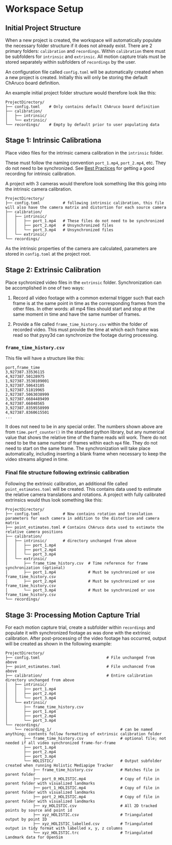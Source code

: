 # Workspace Setup


## Initial Project Structure
When a new project is created, the workspace will automatically populate the necessary folder structure if it does not already exist. There are 2 primary folders: `calibration` and `recordings`. Within `calibration` there must be subfolders for `intrinsic` and `extrinsic`. All motion capture trials must be stored separately within subfolders of `recordings` by the user.

An configuration file called `config.toml` will be automatically created when a new project is created. Initially this will only be storing the default ChAruco board definition. 

An example initial project folder structure would therefore look like this:
```
ProjectDirectory/
├── config.toml    # Only contains default ChAruco board definition
├── calibration/
│   ├── intrinsic/
│   └── extrinsic/
└── recordings/    # Empty by default prior to user populating data
```

## Stage 1: Intrinsic Calibrationa

Place video files for the intrinsic camera calibration in the `intrinsic` folder. 

These must follow the naming convention `port_1.mp4`, `port_2.mp4`, etc. They do not need to be synchronized. See [Best Practices](best_practice_calibration.md) for getting a good recording for intrinsic calibration. 

A project with 3 cameras would therefore look something like this going into the intrinsic camera calibration. 

```
ProjectDirectory/
├── config.toml          # following intrinsic calibration, this file will also have the camera matrix and distortion for each source camera
├── calibration/
│   ├── intrinsic/
│   │   ├── port_1.mp4   # These files do not need to be synchronized
│   │   ├── port_2.mp4   # Unsynchronized files
│   │   └── port_3.mp4   # Unsynchronized files
│   └── extrinsic/
└── recordings/
```

As the intrinsic properties of the camera are calculated, parameters are stored in `config.toml` at the project root.


## Stage 2: Extrinsic Calibration

Place sychronized video files in the `extrinsic` folder. Synchronization can be accomplished in one of two ways:

1. Record all video footage with a common external trigger such that each frame is at the same point in time as the corresponding frames from the other files. In other words: all mp4 files should start and stop at the same moment in time and have the same number of frames.

2. Provide a file called `frame_time_history.csv` within the folder of recorded video. This must provide the time at which each frame was read so that pyxy3d can synchronize the footage during processing. 
   
   
### `frame_time_history.csv`

This file will have a structure like this:

```
port,frame_time
3,927387.33536115
4,927387.50128975
1,927387.3530109001
3,927387.50643105
1,927387.51819965
2,927387.5063038999
3,927387.6684489499
4,927387.66848565
3,927387.8359558999
4,927387.8360615501
...
```

It does not need to be in any special order. The numbers shown above are from `time.perf_counter()` in the standard python library, but any numerical value that shows the relative time of the frame reads will work. There do not need to be the same number of frames within each `mp4` file. They do not need to start on the same frame. The synchronization will take place automatically, including inserting a blank frame when necessary to keep the video streams aligned in time.


### Final file structure following extrinsic calibration

Following the extrinsic calibration, an additional file called `point_estimates.toml` will be created. This contains data used to estimate the relative camera translations and rotations. A project with fully calibrated extrinsics would thus look something like this:


```
ProjectDirectory/
├── config.toml          # Now contains rotation and translation parameters for each camera in addition to the distortion and camera matrix
├── point_estimates.toml # Contains ChAruco data used to estimate the relative camera positions
├── calibration/
│   ├── intrinsic/       # directory unchanged from above
│   │   ├── port_1.mp4   
│   │   ├── port_2.mp4   
│   │   └── port_3.mp4   
│   └── extrinsic/
│       ├── frame_time_history.csv  # Time reference for frame synchronization (optional)
│       ├── port_1.mp4              # Must be synchronized or use frame_time_history.csv
│       ├── port_2.mp4              # Must be synchronized or use frame_time_history.csv
│       └── port_3.mp4              # Must be synchronized or use frame_time_history.csv
└── recordings/
```


## Stage 3: Processing Motion Capture Trial

For each motion capture trial, create a subfolder within `recordings` and populate it with synchronized footage as was done with the extrinsic calibration. After post-processing of the video footage has occurred, output will be created as shown in the following example:

```
ProjectDirectory/
├── config.toml                             # File unchanged from above
├── point_estimates.toml                    # File unchanced from above
├── calibration/                            # Entire calibration directory unchanged from above
│   ├── intrinsic/
│   │   ├── port_1.mp4   
│   │   ├── port_2.mp4   
│   │   └── port_3.mp4   
│   └── extrinsic/
│       ├── frame_time_history.csv  
│       ├── port_1.mp4              
│       ├── port_2.mp4              
│       └── port_3.mp4              
└── recordings/
    └── recording_1/                              # can be named anything; contents follow formatting of extrinsic calibration folder
        ├── frame_time_history.csv                # optional file; not needed if all video synchronized frame-for-frame
        ├── port_1.mp4                      
        ├── port_2.mp4                      
        ├── port_3.mp4                      
        └── HOLISTIC/                             # Output subfolder created when running Holistic Mediapipe Tracker 
            ├── frame_time_history.csv            # Matches file in parent folder
            ├── port_0_HOLISTIC.mp4               # Copy of file in parent folder with visualized landmarks
            ├── port_1_HOLISTIC.mp4               # Copy of file in parent folder with visualized landmarks
            ├── port_2_HOLISTIC.mp4               # Copy of file in parent folder with visualized landmarks
            ├── xy_HOLISTIC.csv                   # All 2D tracked points by source and point id
            ├── xyz_HOLISTIC.csv                  # Triangulated output by point ID
            ├── xyz_HOLISTIC_labelled.csv         # Triangulated output in tidy format with labelled x, y, z columns
            └── xyz_HOLISTIC.trc                  # Triangulated Landmark data for OpenSim
```
